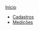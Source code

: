 <!-- docs/_sidebar.md -->

[Início](/#Introdução)

- [Cadastros](./cadastros/guide.md)
- [Medições](./medicoes/guide.md)
  <!-- - [Pedagios](./pedagio/guide.md) -->
  <!-- - [Relatórios](./relatorio/guide.md) -->

